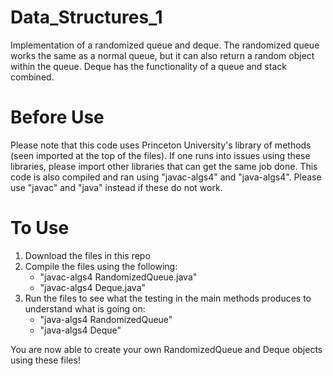 # Data_Structures_1
Implementation of a randomized queue and deque. The randomized queue works the same as a normal queue, but it 
can also return a random object within the queue. Deque has the functionality of a queue and stack combined. 

# Before Use
Please note that this code uses Princeton University's library of methods (seen imported at the top of the files). 
If one runs into issues using these libraries, please import other libraries that can get the same job done. 
This code is also compiled and ran using "javac-algs4" and "java-algs4". Please use "javac" and "java" instead if these do not work.

# To Use
1. Download the files in this repo
2. Compile the files using the following:
    - "javac-algs4 RandomizedQueue.java"
    - "javac-algs4 Deque.java"
3. Run the files to see what the testing in the main methods produces to understand what is going on:
    - "java-algs4 RandomizedQueue"
    - "java-algs4 Deque"
    
 You are now able to create your own RandomizedQueue and Deque objects using these files!
